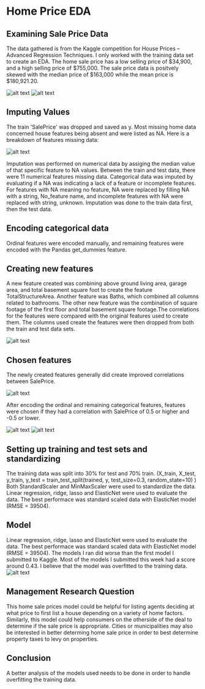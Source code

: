 # Home Price EDA

## Examining Sale Price Data
The data gathered is from the Kaggle competition for House Prices – Advanced Regression Techniques. I only worked with the training data set to create an EDA. The home sale price has a low selling price of $34,900, and a high selling price of $755,000. The sale price data is positvely skewed with the median price of $163,000 while the mean price is $180,921.20.

![alt text](https://github.com/oimartin/Predicting_House_Prices/blob/main/figures/saleprice_describe.png?raw=true)
![alt text](https://github.com/oimartin/Predicting_House_Prices/blob/main/figures/histogram_SalePrice.png?raw=true)

## Imputing Values
The train 'SalePrice' was dropped and saved as y. Most missing home data concerned house features being absent and were listed as NA. Here is a breakdown of features missing data:

![alt text](https://github.com/oimartin/Predicting_House_Prices/blob/main/figures/missing_data.png?raw=true)

Imputation was performed on numerical data by assiging the median value of that specific feature to NA values. Between the train and test data, there were 11 numerical features missing data. Categorical data was imputed by evaluating if a NA was indicating a lack of a feature or incomplete features. For features with NA meaning no feature, NA were replaced by filling NA with a string, No_feature name, and incomplete features with NA were replaced with string, unknown. Imputation was done to the train data first, then the test data. 

## Encoding categorical data
Ordinal features were encoded manually, and remaining features were encoded with the Pandas get_dummies feature.

## Creating new features
A new feature created was combining above ground living area, garage area, and total basement square foot to create the feature TotalStructureArea. Another feature was Baths, which combined all columns related to bathrooms. The other new feature was the combination of square footage of the first floor and total basement square footage.The correlations for the features were compared with the original features used to create them. The columns used create the features were then dropped from both the train and test data sets.

![alt text](https://github.com/oimartin/Predicting_House_Prices/blob/main/figures/all_num_corr.png?raw=true)

## Chosen features
The newly created features generally did create improved correlations between SalePrice. 

![alt text](https://github.com/oimartin/Predicting_House_Prices/blob/main/figures/new_features_corr.png?raw=true)

After encoding the ordinal and remaining categorical features, features were chosen if they had a correlation with SalePrice of 0.5 or higher and -0.5 or lower.

![alt text](https://github.com/oimartin/Predicting_House_Prices/blob/main/figures/highly_correlated_feat_corr.png?raw=true)
![alt text](https://github.com/oimartin/Predicting_House_Prices/blob/main/figures/lmplot_TotalStructureArea.png?raw=true)

## Setting up training and test sets and standardizing
The training data was split into 30% for test and 70% train. (X_train, X_test, y_train, y_test = train_test_split(trained, y, test_size=0.3, random_state=10)
) Both StandardScaler and MinMaxScaler were used to standardize the data. Linear regression, ridge, lasso and ElasticNet were used to evaluate the data. The best performace was  standard scaled data with ElasticNet model (RMSE = 39504). 

## Model
Linear regression, ridge, lasso and ElasticNet were used to evaluate the data. The best performace was  standard scaled data with ElasticNet model (RMSE = 39504). The models I ran did worse than the first model I submitted to Kaggle. Most of the models I submitted this week had a score around 0.43. I believe that the model was overfitted to the training data.
![alt text](https://github.com/oimartin/Predicting_House_Prices/blob/main/predictions/recent_sub_1_23.png?raw=true)

## Management Research Question
This home sale prices model could be helpful for listing agents deciding at what price to first list a house depending on a variety of home factors. Similarly, this model could help consumers on the otherside of the deal to determine if the sale price is appropriate. Cities or municipalities may also be interested in better determing home sale price in order to best determine property taxes to levy on properties.

## Conclusion
A better analysis of the models used needs to be done in order to handle overfitting the training data.


